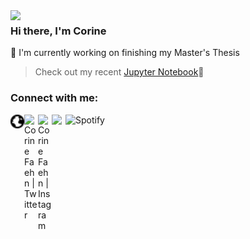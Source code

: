 <img align="left" width="600" src="https://www.pngitem.com/pimgs/m/87-877092_minecraft-logo-hd-png-download.png">

### Hi there, I'm Corine
  🔭 I'm currently working on finishing my Master's Thesis 
  
   > Check out my recent [Jupyter Notebook](https://github.com/corinef/qPCR-analysis)🍓 
       
  
### Connect with me: 
[<img align="left" alt="corinealexis.wixsite.com/corinef" width="22px" src="https://raw.githubusercontent.com/iconic/open-iconic/master/svg/globe.svg" />][website]
[<img align="left" alt="Corine Faehn | Twitter" width="22px" src="https://cdn.jsdelivr.net/npm/simple-icons@v3/icons/twitter.svg" />][twitter]
[<img align="left" alt="Corine Faehn | Instagram" width="22px" src="https://cdn.jsdelivr.net/npm/simple-icons@v3/icons/instagram.svg" />][instagram]
[<img align="left" width="22px" src="https://cdn.jsdelivr.net/npm/simple-icons@v3/icons/linkedin.svg" />][linkedin]
 
![Spotify](https://novatorem-corinef.vercel.app/api/spotify)




<!--<img align="left" width="400" src="https://user-images.githubusercontent.com/82867617/116566875-650abd80-a907-11eb-8cdb-9c7b0ece2202.png">

<!--
**corinef/corinef** is a ✨ _special_ ✨ repository because its `README.md` (this file) appears on your GitHub profile.

Here are some ideas to get you started:

- 🔭 I’m currently working on ...
- 🌱 I’m currently learning ...
- 👯 I’m looking to collaborate on ...
- 🤔 I’m looking for help with ...
- 💬 Ask me about ...
- 📫 How to reach me: ...
- 😄 Pronouns: ...
- ⚡ Fun fact: ...
-->

</details> 

[website]: https://corinealexis.wixsite.com/corinef
[twitter]: https://twitter.com/corinefaehn?lang=en
[instagram]: https://www.instagram.com/cor.ine.f/
[linkedin]: https://www.linkedin.com/in/corinefaehn/

